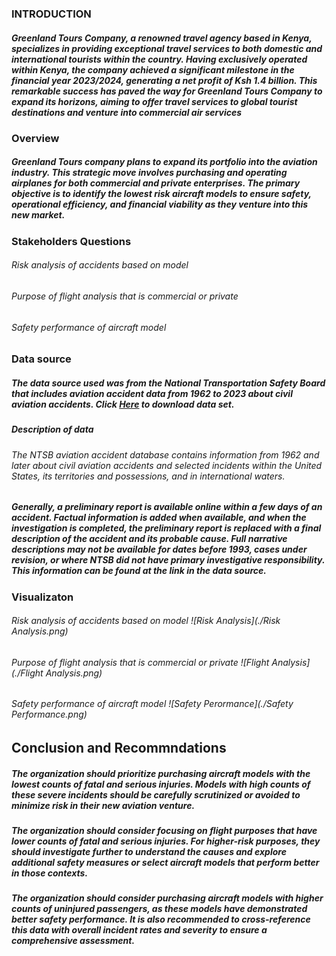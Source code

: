 ### INTRODUCTION

##### Greenland Tours Company, a renowned travel agency based in Kenya, specializes in providing exceptional travel services to both domestic and international tourists within the country. Having exclusively operated within Kenya, the company achieved a significant milestone in the financial year 2023/2024, generating a net profit of Ksh 1.4 billion. This remarkable success has paved the way for Greenland Tours Company to expand its horizons, aiming to offer travel services to global tourist destinations and venture into commercial air services

### Overview

##### Greenland Tours company plans to expand its portfolio into the aviation industry. This strategic move involves purchasing and operating airplanes for both commercial and private enterprises. The primary objective is to identify the lowest risk aircraft models to ensure safety, operational efficiency, and financial viability as they venture into this new market.

### Stakeholders Questions

######   Risk analysis of accidents based on model
######   Purpose of flight analysis that is commercial or private
######   Safety performance of aircraft model

### Data source

##### The data source used was from the National Transportation Safety Board that includes aviation accident data from 1962 to 2023 about civil aviation accidents. Click [Here](https://www.kaggle.com/datasets/khsamaha/aviation-accident-database-synopses) to download data set.

##### Description of data

###### The NTSB aviation accident database contains information from 1962 and later about civil aviation accidents and selected incidents within the United States, its territories and possessions, and in international waters.
##### Generally, a preliminary report is available online within a few days of an accident. Factual information is added when available, and when the investigation is completed, the preliminary report is replaced with a final description of the accident and its probable cause. Full narrative descriptions may not be available for dates before 1993, cases under revision, or where NTSB did not have primary investigative responsibility. This information can be found at the link in the data source.

### Visualizaton 

######   Risk analysis of accidents based on model ![Risk Analysis](./Risk Analysis.png)

######   Purpose of flight analysis that is commercial or private ![Flight Analysis](./Flight Analysis.png)

######   Safety performance of aircraft model ![Safety Perormance](./Safety Performance.png)

## Conclusion and Recommndations

#####  The organization should prioritize purchasing aircraft models with the lowest counts of fatal and serious injuries. Models with high counts of these severe incidents should be carefully scrutinized or avoided to minimize risk in their new aviation venture.

##### The organization should consider focusing on flight purposes that have lower counts of fatal and serious injuries. For higher-risk purposes, they should investigate further to understand the causes and explore additional safety measures or select aircraft models that perform better in those contexts.

##### The organization should consider purchasing aircraft models with higher counts of uninjured passengers, as these models have demonstrated better safety performance. It is also recommended to cross-reference this data with overall incident rates and severity to ensure a comprehensive assessment.

